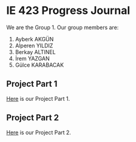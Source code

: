 # IE 423 Progress Journal

We are the Group 1. Our group members are:
1. Ayberk AKGÜN
2. Alperen YILDIZ
3. Berkay ALTINEL
4. İrem YAZGAN
5. Gülce KARABACAK 

## Project Part 1
[Here](Homework_1_IE423.html) is our Project Part 1.

## Project Part 2
[Here](Project2-Group1.html) is our Project Part 2.
